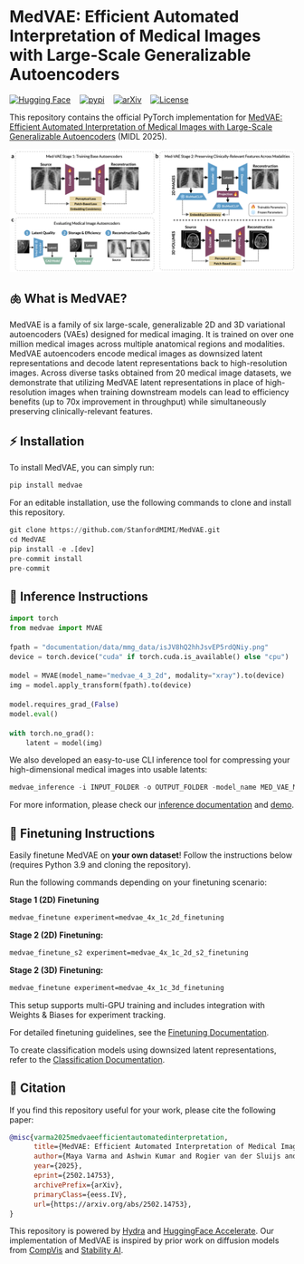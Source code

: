 # MedVAE: Efficient Automated Interpretation of Medical Images with Large-Scale Generalizable Autoencoders

[![Hugging Face](https://huggingface.co/datasets/huggingface/badges/resolve/main/model-on-hf-md.svg)](https://huggingface.co/stanfordmimi/MedVAE)    [![pypi](https://img.shields.io/pypi/v/medvae?style=for-the-badge)](https://pypi.org/project/medvae/)    [![arXiv](https://img.shields.io/badge/arXiv-2502.14753-b31b1b.svg?style=for-the-badge)](https://arxiv.org/abs/2502.14753)    [![License](https://img.shields.io/github/license/stanfordmimi/medvae?style=for-the-badge)](LICENSE)

This repository contains the official PyTorch implementation for [MedVAE: Efficient Automated Interpretation of Medical Images with Large-Scale Generalizable Autoencoders](https://arxiv.org/abs/2502.14753) (MIDL 2025).

![Overview](documentation/assets/overview.png)

## 🫁 What is MedVAE?

MedVAE is a family of six large-scale, generalizable 2D and 3D variational autoencoders (VAEs) designed for medical imaging. It is trained on over one million medical images across multiple anatomical regions and modalities. MedVAE autoencoders encode medical images as downsized latent representations and decode latent representations back to high-resolution images. Across diverse tasks obtained from 20 medical image datasets, we demonstrate that utilizing MedVAE latent representations in place of high-resolution images when training downstream models can lead to efficiency benefits (up to 70x improvement in throughput) while simultaneously preserving clinically-relevant features.

## ⚡️ Installation

To install MedVAE, you can simply run:

```python
pip install medvae
```

For an editable installation, use the following commands to clone and install this repository.

```python
git clone https://github.com/StanfordMIMI/MedVAE.git
cd MedVAE
pip install -e .[dev]
pre-commit install
pre-commit
```

## 🚀 Inference Instructions

```python
import torch
from medvae import MVAE

fpath = "documentation/data/mmg_data/isJV8hQ2hhJsvEP5rdQNiy.png"
device = torch.device("cuda" if torch.cuda.is_available() else "cpu")

model = MVAE(model_name="medvae_4_3_2d", modality="xray").to(device)
img = model.apply_transform(fpath).to(device)

model.requires_grad_(False)
model.eval()

with torch.no_grad():
    latent = model(img)
```

We also developed an easy-to-use CLI inference tool for compressing your high-dimensional medical images into usable latents:

```python
medvae_inference -i INPUT_FOLDER -o OUTPUT_FOLDER -model_name MED_VAE_MODEL -modality MODALITY
```

For more information, please check our [inference documentation](/documentation/inference.md) and [demo](documentation/demo.ipynb).

## 🔧 Finetuning Instructions

Easily finetune MedVAE on **your own dataset**! Follow the instructions below (requires Python 3.9 and cloning the repository).

Run the following commands depending on your finetuning scenario:

**Stage 1 (2D) Finetuning**

```bash
medvae_finetune experiment=medvae_4x_1c_2d_finetuning
```

**Stage 2 (2D) Finetuning:**

```bash
medvae_finetune_s2 experiment=medvae_4x_1c_2d_s2_finetuning
```

**Stage 2 (3D) Finetuning:**

```bash
medvae_finetune experiment=medvae_4x_1c_3d_finetuning
```

This setup supports multi-GPU training and includes integration with Weights & Biases for experiment tracking.

For detailed finetuning guidelines, see the [Finetuning Documentation](documentation/finetune.md).

To create classification models using downsized latent representations, refer to the [Classification Documentation](documentation/classification.md).

## 📎 Citation

If you find this repository useful for your work, please cite the following paper:

```bibtex
@misc{varma2025medvaeefficientautomatedinterpretation,
      title={MedVAE: Efficient Automated Interpretation of Medical Images with Large-Scale Generalizable Autoencoders}, 
      author={Maya Varma and Ashwin Kumar and Rogier van der Sluijs and Sophie Ostmeier and Louis Blankemeier and Pierre Chambon and Christian Bluethgen and Jip Prince and Curtis Langlotz and Akshay Chaudhari},
      year={2025},
      eprint={2502.14753},
      archivePrefix={arXiv},
      primaryClass={eess.IV},
      url={https://arxiv.org/abs/2502.14753}, 
}
```

This repository is powered by [Hydra](https://github.com/facebookresearch/hydra) and [HuggingFace Accelerate](https://github.com/huggingface/accelerate). Our implementation of MedVAE is inspired by prior work on diffusion models from [CompVis](https://github.com/CompVis/latent-diffusion) and [Stability AI](https://github.com/Stability-AI/stablediffusion).
